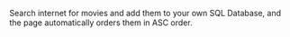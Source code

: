 Search internet for movies and add them to your own SQL Database, and the page automatically orders them in ASC order.
